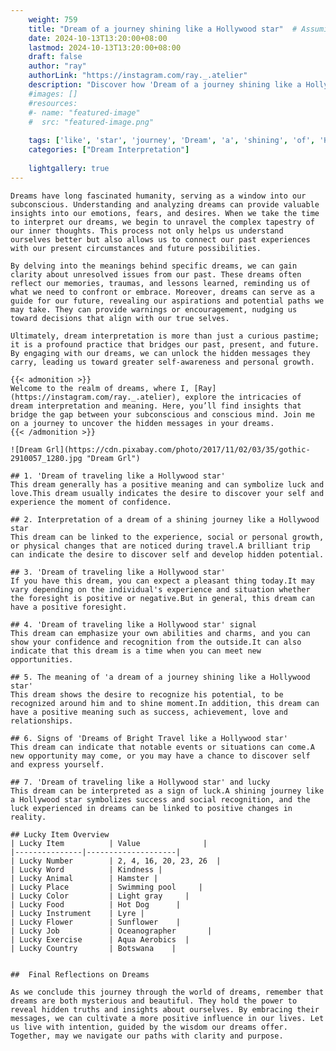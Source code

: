 ```yaml
---
    weight: 759
    title: "Dream of a journey shining like a Hollywood star"  # Assuming 'title' column exists
    date: 2024-10-13T13:20:00+08:00
    lastmod: 2024-10-13T13:20:00+08:00
    draft: false
    author: "ray"
    authorLink: "https://instagram.com/ray._.atelier"
    description: "Discover how 'Dream of a journey shining like a Hollywood star' can interpret your future and uncover its significant meanings in your life."
    #images: []
    #resources:
    #- name: "featured-image"
    #  src: "featured-image.png"
    
    tags: ['like', 'star', 'journey', 'Dream', 'a', 'shining', 'of', 'Hollywood']
    categories: ["Dream Interpretation"]
    
    lightgallery: true
---
```

    
    Dreams have long fascinated humanity, serving as a window into our subconscious. Understanding and analyzing dreams can provide valuable insights into our emotions, fears, and desires. When we take the time to interpret our dreams, we begin to unravel the complex tapestry of our inner thoughts. This process not only helps us understand ourselves better but also allows us to connect our past experiences with our present circumstances and future possibilities.
    
    By delving into the meanings behind specific dreams, we can gain clarity about unresolved issues from our past. These dreams often reflect our memories, traumas, and lessons learned, reminding us of what we need to confront or embrace. Moreover, dreams can serve as a guide for our future, revealing our aspirations and potential paths we may take. They can provide warnings or encouragement, nudging us toward decisions that align with our true selves.
    
    Ultimately, dream interpretation is more than just a curious pastime; it is a profound practice that bridges our past, present, and future. By engaging with our dreams, we can unlock the hidden messages they carry, leading us toward greater self-awareness and personal growth.
    
    {{< admonition >}}
    Welcome to the realm of dreams, where I, [Ray](https://instagram.com/ray._.atelier), explore the intricacies of dream interpretation and meaning. Here, you’ll find insights that bridge the gap between your subconscious and conscious mind. Join me on a journey to uncover the hidden messages in your dreams.
    {{< /admonition >}}
    
    ![Dream Grl](https://cdn.pixabay.com/photo/2017/11/02/03/35/gothic-2910057_1280.jpg "Dream Grl")
    
    ## 1. 'Dream of traveling like a Hollywood star'
    This dream generally has a positive meaning and can symbolize luck and love.This dream usually indicates the desire to discover your self and experience the moment of confidence.
    
    ## 2. Interpretation of a dream of a shining journey like a Hollywood star
    This dream can be linked to the experience, social or personal growth, or physical changes that are noticed during travel.A brilliant trip can indicate the desire to discover self and develop hidden potential.
    
    ## 3. 'Dream of traveling like a Hollywood star'
    If you have this dream, you can expect a pleasant thing today.It may vary depending on the individual's experience and situation whether the foresight is positive or negative.But in general, this dream can have a positive foresight.
    
    ## 4. 'Dream of traveling like a Hollywood star' signal
    This dream can emphasize your own abilities and charms, and you can show your confidence and recognition from the outside.It can also indicate that this dream is a time when you can meet new opportunities.
    
    ## 5. The meaning of 'a dream of a journey shining like a Hollywood star'
    This dream shows the desire to recognize his potential, to be recognized around him and to shine moment.In addition, this dream can have a positive meaning such as success, achievement, love and relationships.
    
    ## 6. Signs of 'Dreams of Bright Travel like a Hollywood star'
    This dream can indicate that notable events or situations can come.A new opportunity may come, or you may have a chance to discover self and express yourself.
    
    ## 7. 'Dream of traveling like a Hollywood star' and lucky
    This dream can be interpreted as a sign of luck.A shining journey like a Hollywood star symbolizes success and social recognition, and the luck experienced in dreams can be linked to positive changes in reality.
    
    ## Lucky Item Overview
    | Lucky Item          | Value              |
    |---------------|--------------------|
    | Lucky Number        | 2, 4, 16, 20, 23, 26  |
    | Lucky Word          | Kindness |
    | Lucky Animal        | Hamster |
    | Lucky Place         | Swimming pool     |
    | Lucky Color         | Light gray     |
    | Lucky Food          | Hot Dog      |
    | Lucky Instrument    | Lyre |
    | Lucky Flower        | Sunflower    |
    | Lucky Job           | Oceanographer       |
    | Lucky Exercise      | Aqua Aerobics  |
    | Lucky Country       | Botswana    |
    
    
    ##  Final Reflections on Dreams
    
    As we conclude this journey through the world of dreams, remember that dreams are both mysterious and beautiful. They hold the power to reveal hidden truths and insights about ourselves. By embracing their messages, we can cultivate a more positive influence in our lives. Let us live with intention, guided by the wisdom our dreams offer. Together, may we navigate our paths with clarity and purpose.
    